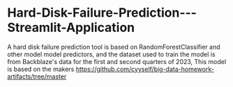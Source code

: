 # Hard-Disk-Failure-Prediction---Streamlit-Application
A hard disk failure prediction tool is based on RandomForestClassifier and other model model predictors, and the dataset used to train the model is from Backblaze's data for the first and second quarters of 2023, This model is based on the makers https://github.com/cyyself/big-data-homework-artifacts/tree/master
